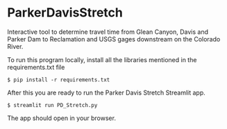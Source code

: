 # ParkerDavisStretch
Interactive tool to determine travel time from Glean Canyon, Davis and Parker Dam to Reclamation and USGS gages downstream on the Colorado River.

To run this program locally, install all the libraries mentioned in the requirements.txt file

    $ pip install -r requirements.txt

After this you are ready to run the Parker Davis Stretch Streamlit app.

    $ streamlit run PD_Stretch.py

The app should open in your browser.
